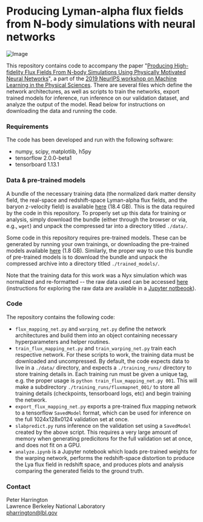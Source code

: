 # Producing Lyman-alpha flux fields from N-body simulations with neural networks 

![Image](https://drive.google.com/uc?export=view&id=1k7O7Gh3vF2kYY3qhx7NVgoUppKddbOwB)

This repository contains code to accompany the paper "[Producing High-fidelity Flux Fields From N-body Simulations Using Physically Motivated Neural Networks](https://ml4physicalsciences.github.io/files/NeurIPS_ML4PS_2019_18.pdf)", a part of the [2019 NeurIPS workshop on Machine Learning in the Physical Sciences](https://ml4physicalsciences.github.io/). There are several files which define the network architectures, as well as scripts to train the networks, export trained models for inference, run inference on our validation dataset, and analyze the output of the model. Read below for instructions on downloading the data and running the code.

### Requirements
The code has been developed and run with the following software:
* numpy, scipy, matplotlib, h5py
* tensorflow 2.0.0-beta1
* tensorboard 1.13.1

### Data & pre-trained models

A bundle of the necessary training data (the normalized dark matter density field, the real-space and redshift-space Lyman-alpha flux fields, and the baryon z-velocity field) is available [here](https://portal.nersc.gov/project/m3363/DM2Flux/data.tar.gz) (18.4 GB). This is the data required by the code in this repository. To properly set up this data for training or analysis, simply download the bundle (either through the browser or via, e.g., `wget`) and unpack the compressed tar into a directory titled `./data/`.

Some code in this repository requires pre-trained models. These can be generated by running your own trainings, or downloading the pre-trained models available [here](https://portal.nersc.gov/project/m3363/DM2Flux/trained_models.tar.gz) (1.8 GB). Similarly, the proper way to use this bundle of pre-trained models is to download the bundle and unpack the compressed archive into a directory titled `./trained_models/`.

Note that the training data for this work was a Nyx simulation which was normalized and re-formatted -- the raw data used can be accessed [here](https://portal.nersc.gov/project/nyx/thermal/NVB_C009_l20n1024_S12345T000/z3/NVB_C009_l20n1024_S12345T000_z3.hdf5) (instructions for exploring the raw data are available in a [Jupyter notbeook](https://portal.nersc.gov/project/nyx/thermal/HDF5_example.ipynb)). 

### Code
The repository contains the following code:
* `flux_mapping_net.py` and `warping_net.py` define the network architectures and build them into an object containing necessary hyperparameters and helper routines.
* `train_flux_mapping_net.py` and `train_warping_net.py` train each respective network. For these scripts to work,  the training data must be downloaded and uncompressed. By default, the code expects data to live in a `./data/` directory, and expects a `./training_runs/` directory to store training details in. Each training run must be given a unique tag, e.g. the proper usage is `python train_flux_mapping_net.py 001`. This will make a subdirectory `./training_runs/fluxmapnet_001/` to store all training details (checkpoints, tensorboard logs, etc) and begin training the network.
* `export_flux_mapping_net.py` exports a pre-trained flux mapping network to a tensorflow `SavedModel` format, which can be used for inference on the full 1024x128x0124 validation set at once.
* `slabpredict.py` runs inference on the validation set using a `SavedModel` created by the above script. This requires a very large amount of memory when generating predicitons for the full validation set at once, and does not fit on a GPU.
* `analyze.ipynb` is a Jupyter notebook which loads pre-trained weights for the warping network, performs the redshift-space distortion to produce the Lya flux field in redshift space, and produces plots and analysis comparing the generated fields to the ground truth.

### Contact
Peter Harrington  
Lawrence Berkeley National Laboratory  
pharrington@lbl.gov

